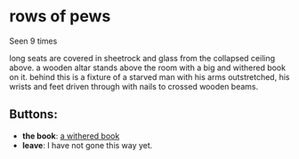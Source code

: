 # rows of pews

Seen 9 times

long seats are covered in sheetrock and glass from the collapsed ceiling above. a wooden altar stands above the room with a big and withered book on it. behind this is a fixture of a starved man with his arms outstretched, his wrists and feet driven through with nails to crossed wooden beams.

## Buttons:

- **the book**: [a withered book](a-withered-book-nn8ete.md)
- **leave**: I have not gone this way yet.
